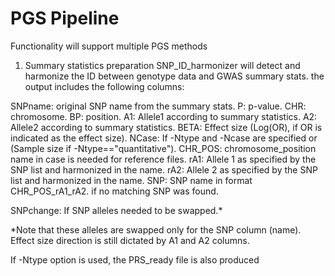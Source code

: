 # PGS Pipeline
Functionality will support multiple PGS methods


1. Summary statistics preparation
SNP_ID_harmonizer will detect and harmonize the ID between genotype data and GWAS summary stats. the output includes the following columns:

SNPname: original SNP name from the summary stats.
P: p-value.
CHR: chromosome.
BP: position.
A1: Allele1 according to summary statistics.
A2: Allele2 according to summary statistics.
BETA: Effect size (Log(OR), if OR is indicated as the effect size).
NCase: If -Ntype and -Ncase are specified or (Sample size if -Ntype=="quantitative").
CHR_POS: chromosome_position name in case is needed for reference files.
rA1: Allele 1 as specified by the SNP list and harmonized in the name.
rA2: Allele 2 as specified by the SNP list and harmonized in the name.
SNP: SNP name in format CHR_POS_rA1_rA2. <NA> if no matching SNP was found.

SNPchange: If SNP alleles needed to be swapped.*

*Note that these alleles are swapped only for the SNP column (name). Effect size direction is still dictated by A1 and A2 columns.

If -Ntype option is used, the PRS_ready file is also produced
